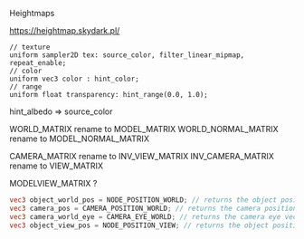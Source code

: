 
Heightmaps

https://heightmap.skydark.pl/

```
// texture
uniform sampler2D tex: source_color, filter_linear_mipmap, repeat_enable;
// color
uniform vec3 color : hint_color;
// range
uniform float transparency: hint_range(0.0, 1.0);
```

hint_albedo => source_color

WORLD_MATRIX rename to MODEL_MATRIX
WORLD_NORMAL_MATRIX rename to MODEL_NORMAL_MATRIX

CAMERA_MATRIX rename to INV_VIEW_MATRIX
INV_CAMERA_MATRIX rename to VIEW_MATRIX


MODELVIEW_MATRIX ?

```glsl
vec3 object_world_pos = NODE_POSITION_WORLD; // returns the object position in world space
vec3 camera_pos = CAMERA_POSITION_WORLD; // returns the camera position in world space
vec3 camera_world_eye = CAMERA_EYE_WORLD; // returns the camera eye vector in world space direction of the camera
vec3 object_view_pos = NODE_POSITION_VIEW; // returns the object position in view space 
```
